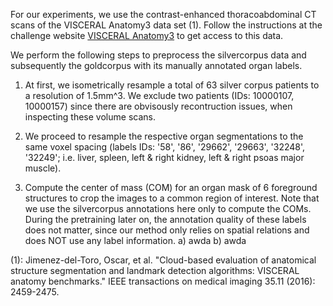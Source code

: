 For our experiments, we use the contrast-enhanced thoracoabdominal CT scans of the VISCERAL Anatomy3 data set (1). 
Follow the instructions at the challenge website [VISCERAL Anatomy3](http://www.visceral.eu/benchmarks/anatomy3-open/) to get access to this data.

We perform the following steps to preprocess the silvercorpus data and subsequently the goldcorpus with its manually annotated organ labels.

1) At first, we isometrically resample a total of 63 silver corpus patients to a resolution of 1.5mm^3. We exclude two patients (IDs: 10000107, 10000157) since there are obvisously recontruction issues, when inspecting these volume scans.

2) We proceed to resample the respective organ segmentations to the same voxel spacing (labels IDs: '58', '86', '29662', '29663', '32248', '32249'; i.e. liver, spleen, left & right kidney, left & right psoas major muscle). 

3) Compute the center of mass (COM) for an organ mask of 6 foreground structures to crop the images to a common region of interest. Note that we use the silvercorpus annotations here only to compute the COMs. During the pretraining later on, the annotation quality of these labels does not matter, since our method only relies on spatial relations and does NOT use any label information.
  a) awda
  b) awda

(1): Jimenez-del-Toro, Oscar, et al. "Cloud-based evaluation of anatomical structure segmentation and landmark detection algorithms: VISCERAL anatomy benchmarks." IEEE transactions on medical imaging 35.11 (2016): 2459-2475.
